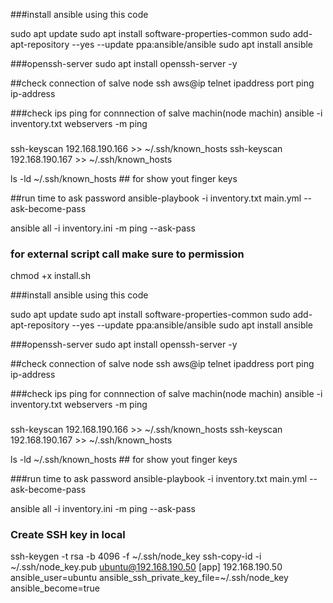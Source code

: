 ###install ansible using this code

sudo apt update
sudo apt install software-properties-common
sudo add-apt-repository --yes --update ppa:ansible/ansible
sudo apt install ansible

###openssh-server
sudo apt install openssh-server -y

##check connection of salve node
ssh aws@ip 
telnet ipaddress port
ping ip-address

###check ips ping for connnection of salve machin(node machin)
ansible -i inventory.txt webservers -m ping

###
ssh-keyscan 192.168.190.166 >> ~/.ssh/known_hosts
ssh-keyscan 192.168.190.167 >> ~/.ssh/known_hosts

ls -ld  ~/.ssh/known_hosts ## for show yout finger keys


##run time to ask password
ansible-playbook -i inventory.txt main.yml --ask-become-pass

ansible all -i inventory.ini -m ping --ask-pass


### for external script call make sure to permission
chmod +x install.sh


###install ansible using this code

sudo apt update
sudo apt install software-properties-common
sudo add-apt-repository --yes --update ppa:ansible/ansible
sudo apt install ansible

###openssh-server
sudo apt install openssh-server -y

##check connection of salve node
ssh aws@ip 
telnet ipaddress port
ping ip-address

###check ips ping for connnection of salve machin(node machin)
ansible -i inventory.txt webservers -m ping

###
ssh-keyscan 192.168.190.166 >> ~/.ssh/known_hosts
ssh-keyscan 192.168.190.167 >> ~/.ssh/known_hosts

ls -ld  ~/.ssh/known_hosts ## for show yout finger keys


###run time to ask password
ansible-playbook -i inventory.txt main.yml --ask-become-pass

ansible all -i inventory.ini -m ping --ask-pass


### Create SSH key in local
ssh-keygen -t rsa -b 4096 -f ~/.ssh/node_key
ssh-copy-id -i ~/.ssh/node_key.pub ubuntu@192.168.190.50
[app]
192.168.190.50 ansible_user=ubuntu ansible_ssh_private_key_file=~/.ssh/node_key ansible_become=true



